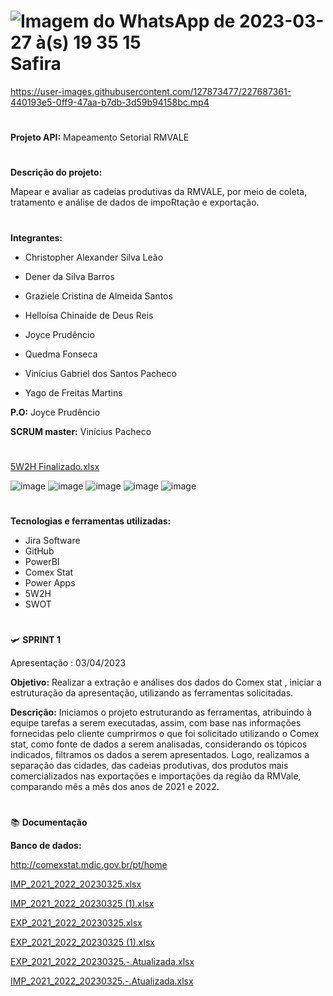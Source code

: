 # ![Imagem do WhatsApp de 2023-03-27 à(s) 19 35 15](https://user-images.githubusercontent.com/127873477/228641861-fd006d87-6ce2-4233-9aeb-2d166c0d4823.jpg)  Safira


https://user-images.githubusercontent.com/127873477/227687361-440193e5-0ff9-47aa-b7db-3d59b94158bc.mp4



#

    
 **Projeto API:**   Mapeamento Setorial RMVALE



#

**Descrição do projeto:**

Mapear e avaliar as cadeias produtivas da RMVALE, por meio de coleta, tratamento e análise de dados de impoRtação e exportação.



#

**Integrantes:**

* Christopher Alexander Silva Leão

* Dener da Silva Barros

* Graziele Cristina de Almeida Santos

* Helloísa Chinaide de Deus Reis

* Joyce Prudêncio

* Quedma Fonseca

* Vinícius Gabriel dos Santos Pacheco

* Yago de Freitas Martins

**P.O:** Joyce Prudêncio


**SCRUM master:** Vinícius Pacheco 
#

[5W2H Finalizado.xlsx](https://github.com/JPrudencio/Safira/files/11130206/5W2H.Finalizado.xlsx)

![image](https://user-images.githubusercontent.com/127873477/229306675-e7a4929d-3513-43db-9f5f-ccbd2c5ae1b4.png)
![image](https://user-images.githubusercontent.com/127873477/229306681-b3cd6668-6f9a-4cce-8f32-755343b8585e.png)
![image](https://user-images.githubusercontent.com/127873477/229306696-e37c2f54-7efd-4bf2-a45b-31fa4ba25d64.png)
![image](https://user-images.githubusercontent.com/127873477/229306733-160547e9-d250-40a7-9187-c888a4781417.png)
![image](https://user-images.githubusercontent.com/127873477/229306745-15c68af1-b320-4521-ac2e-392052c21274.png)


#

**Tecnologias e ferramentas utilizadas:**

* Jira Software
* GitHub
* PowerBI
* Comex Stat
* Power Apps
* 5W2H
* SWOT

# 

🛩 **SPRINT 1**

Apresentação : 03/04/2023


**Objetivo:**
Realizar a extração e análises dos dados  do Comex  stat , iniciar a estruturação da apresentação,
utilizando as ferramentas solicitadas.

**Descrição:**
Iniciamos o projeto estruturando as ferramentas, atribuindo à equipe tarefas a serem executadas, assim, com base nas informações fornecidas pelo cliente cumprirmos o que foi solicitado utilizando o Comex stat, como fonte de dados a serem analisadas, considerando os tópicos indicados, filtramos os dados a serem apresentados.
Logo, realizamos a separação das cidades, das cadeias produtivas, dos produtos mais comercializados nas exportações e importações da região da RMVale, comparando mês a mês dos anos de 2021 e 2022.

#

📚 **Documentação** 

**Banco de dados:**

http://comexstat.mdic.gov.br/pt/home

[IMP_2021_2022_20230325.xlsx](https://github.com/JPrudencio/Safira/files/11070515/IMP_2021_2022_20230325.xlsx)

[IMP_2021_2022_20230325 (1).xlsx](https://github.com/JPrudencio/Safira/files/11070521/IMP_2021_2022_20230325.1.xlsx)

[EXP_2021_2022_20230325.xlsx](https://github.com/JPrudencio/Safira/files/11070516/EXP_2021_2022_20230325.xlsx)

[EXP_2021_2022_20230325 (1).xlsx](https://github.com/JPrudencio/Safira/files/11070519/EXP_2021_2022_20230325.1.xlsx)

[EXP_2021_2022_20230325.-.Atualizada.xlsx](https://github.com/JPrudencio/Safira/files/11106315/EXP_2021_2022_20230325.-.Atualizada.xlsx)

[IMP_2021_2022_20230325.-.Atualizada.xlsx](https://github.com/JPrudencio/Safira/files/11106316/IMP_2021_2022_20230325.-.Atualizada.xlsx)

